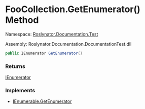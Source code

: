 # FooCollection\.GetEnumerator\(\) Method

Namespace: [Roslynator.Documentation.Test](../../README.md)

Assembly: Roslynator\.Documentation\.DocumentationTest\.dll

```csharp
public IEnumerator GetEnumerator()
```

### Returns

[IEnumerator](https://docs.microsoft.com/en-us/dotnet/api/system.collections.ienumerator)

### Implements

* [IEnumerable.GetEnumerator](https://docs.microsoft.com/en-us/dotnet/api/system.collections.ienumerable.getenumerator)
